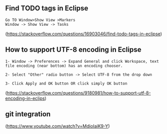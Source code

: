 

## Find TODO tags in Eclipse

    Go TO Window>Show View >Markers
    Window -> Show View -> Tasks

(https://stackoverflow.com/questions/16903046/find-todo-tags-in-eclipse)




## How to support UTF-8 encoding in Eclipse

    1- Window -> Preferences -> Expand General and click Workspace, text file encoding (near bottom) has an encoding chooser.
    
    2- Select "Other" radio button -> Select UTF-8 from the drop down
    
    3- Click Apply and OK button OR click simply OK button

(https://stackoverflow.com/questions/9180981/how-to-support-utf-8-encoding-in-eclips)



## git integration

(https://www.youtube.com/watch?v=MdioIaiK9-Y)
